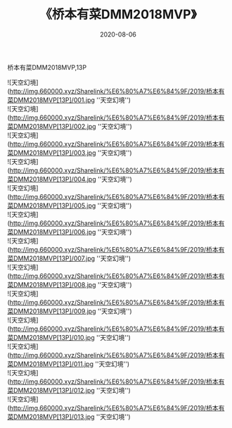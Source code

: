 ﻿---
layout: post
title:  《桥本有菜DMM2018MVP》
date:   2020-08-06
img: http://img.660000.xyz/Sharelink/%E6%80%A7%E6%84%9F/2019/桥本有菜DMM2018MVP[13P]/000.jpg
categories: [美女, 性感, 泳衣]
---

桥本有菜DMM2018MVP,13P

![天空幻境](http://img.660000.xyz/Sharelink/%E6%80%A7%E6%84%9F/2019/桥本有菜DMM2018MVP[13P]/001.jpg ''天空幻境'') <br>
![天空幻境](http://img.660000.xyz/Sharelink/%E6%80%A7%E6%84%9F/2019/桥本有菜DMM2018MVP[13P]/002.jpg ''天空幻境'') <br>
![天空幻境](http://img.660000.xyz/Sharelink/%E6%80%A7%E6%84%9F/2019/桥本有菜DMM2018MVP[13P]/003.jpg ''天空幻境'') <br>
![天空幻境](http://img.660000.xyz/Sharelink/%E6%80%A7%E6%84%9F/2019/桥本有菜DMM2018MVP[13P]/004.jpg ''天空幻境'') <br>
![天空幻境](http://img.660000.xyz/Sharelink/%E6%80%A7%E6%84%9F/2019/桥本有菜DMM2018MVP[13P]/005.jpg ''天空幻境'') <br>
![天空幻境](http://img.660000.xyz/Sharelink/%E6%80%A7%E6%84%9F/2019/桥本有菜DMM2018MVP[13P]/006.jpg ''天空幻境'') <br>
![天空幻境](http://img.660000.xyz/Sharelink/%E6%80%A7%E6%84%9F/2019/桥本有菜DMM2018MVP[13P]/007.jpg ''天空幻境'') <br>
![天空幻境](http://img.660000.xyz/Sharelink/%E6%80%A7%E6%84%9F/2019/桥本有菜DMM2018MVP[13P]/008.jpg ''天空幻境'') <br>
![天空幻境](http://img.660000.xyz/Sharelink/%E6%80%A7%E6%84%9F/2019/桥本有菜DMM2018MVP[13P]/009.jpg ''天空幻境'') <br>
![天空幻境](http://img.660000.xyz/Sharelink/%E6%80%A7%E6%84%9F/2019/桥本有菜DMM2018MVP[13P]/010.jpg ''天空幻境'') <br>
![天空幻境](http://img.660000.xyz/Sharelink/%E6%80%A7%E6%84%9F/2019/桥本有菜DMM2018MVP[13P]/011.jpg ''天空幻境'') <br>
![天空幻境](http://img.660000.xyz/Sharelink/%E6%80%A7%E6%84%9F/2019/桥本有菜DMM2018MVP[13P]/012.jpg ''天空幻境'') <br>
![天空幻境](http://img.660000.xyz/Sharelink/%E6%80%A7%E6%84%9F/2019/桥本有菜DMM2018MVP[13P]/013.jpg ''天空幻境'') <br>
